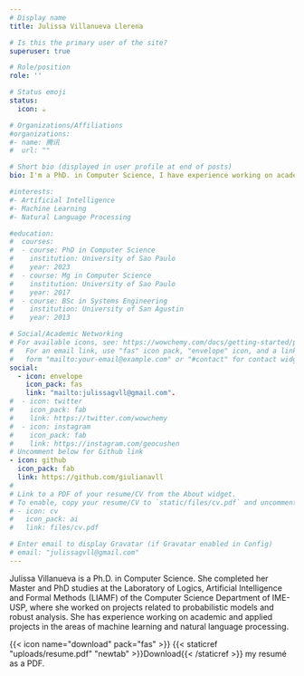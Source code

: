 ```yaml
---
# Display name
title: Julissa Villanueva Llerena

# Is this the primary user of the site?
superuser: true

# Role/position
role: ''

# Status emoji
status:
  icon: ☕️

# Organizations/Affiliations
#organizations:
#- name: 腾讯
#  url: ""

# Short bio (displayed in user profile at end of posts)
bio: I'm a PhD. in Computer Science, I have experience working on academic and applied projects in the areas of  Machine learning and Natural Language Processing.

#interests:
#- Artificial Intelligence
#- Machine Learning
#- Natural Language Processing

#education:
#  courses:
#  - course: PhD in Computer Science
#    institution: University of Sao Paulo
#    year: 2023
#  - course: Mg in Computer Science
#    institution: University of Sao Paulo
#    year: 2017
#  - course: BSc in Systems Engineering
#    institution: University of San Agustin
#    year: 2013

# Social/Academic Networking
# For available icons, see: https://wowchemy.com/docs/getting-started/page-builder/#icons
#   For an email link, use "fas" icon pack, "envelope" icon, and a link in the
#   form "mailto:your-email@example.com" or "#contact" for contact widget.
social:
  - icon: envelope
    icon_pack: fas
    link: "mailto:julissagvll@gmail.com".
#  - icon: twitter
#    icon_pack: fab
#    link: https://twitter.com/wowchemy
#  - icon: instagram
#    icon_pack: fab
#    link: https://instagram.com/geocushen
# Uncomment below for Github link
- icon: github
  icon_pack: fab
  link: https://github.com/giulianavll
#
# Link to a PDF of your resume/CV from the About widget.
# To enable, copy your resume/CV to `static/files/cv.pdf` and uncomment the lines below.
# - icon: cv
#   icon_pack: ai
#   link: files/cv.pdf

# Enter email to display Gravatar (if Gravatar enabled in Config)
# email: "julissagvll@gmail.com"
---
```


Julissa Villanueva is a Ph.D. in Computer Science. She completed her Master and PhD studies at the Laboratory of Logics, Artificial Intelligence and Formal Methods (LIAMF) of the Computer Science Department of IME-USP, where she worked on projects related to probabilistic models and robust analysis. She has experience working on academic and applied projects in the areas of machine learning and natural language processing.

{{< icon name="download" pack="fas" >}} {{< staticref "uploads/resume.pdf" "newtab" >}}Download{{< /staticref >}} my resumé as a PDF.
